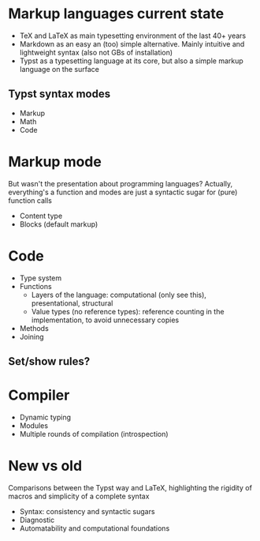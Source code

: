 # Markup languages current state
- TeX and LaTeX as main typesetting environment of the last 40+ years
- Markdown as an easy an (too) simple alternative. Mainly intuitive and lightweight syntax (also not GBs of installation)
- Typst as a typesetting language at its core, but also a simple markup language on the surface

## Typst syntax modes
- Markup
- Math
- Code

# Markup mode
But wasn't the presentation about programming languages?
Actually, everything's a function and modes are just a syntactic sugar for (pure) function calls

- Content type
- Blocks (default markup)

# Code
- Type system
- Functions
    - Layers of the language: computational (only see this), presentational, structural
    - Value types (no reference types): reference counting in the implementation, to avoid unnecessary copies
- Methods
- Joining

## Set/show rules?

# Compiler
- Dynamic typing
- Modules
- Multiple rounds of compilation (introspection)

# New vs old
Comparisons between the Typst way and LaTeX, highlighting the rigidity of macros and simplicity of a complete syntax

- Syntax: consistency and syntactic sugars
- Diagnostic
- Automatability and computational foundations
